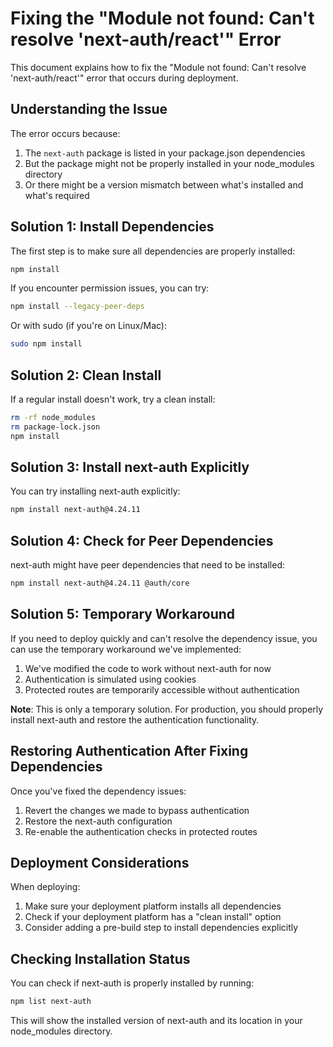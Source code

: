 # Fixing the "Module not found: Can't resolve 'next-auth/react'" Error

This document explains how to fix the "Module not found: Can't resolve 'next-auth/react'" error that occurs during deployment.

## Understanding the Issue

The error occurs because:

1. The `next-auth` package is listed in your package.json dependencies
2. But the package might not be properly installed in your node_modules directory
3. Or there might be a version mismatch between what's installed and what's required

## Solution 1: Install Dependencies

The first step is to make sure all dependencies are properly installed:

```bash
npm install
```

If you encounter permission issues, you can try:

```bash
npm install --legacy-peer-deps
```

Or with sudo (if you're on Linux/Mac):

```bash
sudo npm install
```

## Solution 2: Clean Install

If a regular install doesn't work, try a clean install:

```bash
rm -rf node_modules
rm package-lock.json
npm install
```

## Solution 3: Install next-auth Explicitly

You can try installing next-auth explicitly:

```bash
npm install next-auth@4.24.11
```

## Solution 4: Check for Peer Dependencies

next-auth might have peer dependencies that need to be installed:

```bash
npm install next-auth@4.24.11 @auth/core
```

## Solution 5: Temporary Workaround

If you need to deploy quickly and can't resolve the dependency issue, you can use the temporary workaround we've implemented:

1. We've modified the code to work without next-auth for now
2. Authentication is simulated using cookies
3. Protected routes are temporarily accessible without authentication

**Note**: This is only a temporary solution. For production, you should properly install next-auth and restore the authentication functionality.

## Restoring Authentication After Fixing Dependencies

Once you've fixed the dependency issues:

1. Revert the changes we made to bypass authentication
2. Restore the next-auth configuration
3. Re-enable the authentication checks in protected routes

## Deployment Considerations

When deploying:

1. Make sure your deployment platform installs all dependencies
2. Check if your deployment platform has a "clean install" option
3. Consider adding a pre-build step to install dependencies explicitly

## Checking Installation Status

You can check if next-auth is properly installed by running:

```bash
npm list next-auth
```

This will show the installed version of next-auth and its location in your node_modules directory.
